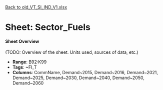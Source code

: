 [Back to old_VT_SI_IND_V1.xlsx](README.md)

# Sheet: Sector_Fuels

#### Sheet Overview

(TODO: Overview of the sheet. Units used, sources of data, etc.)

- **Range**: B92:K99
- **Tags**: ~FI_T
- **Columns**: CommName, Demand~2015, Demand~2016, Demand~2021, Demand~2025, Demand~2030, Demand~2040, Demand~2050, Demand~2060

